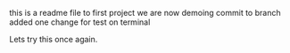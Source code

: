 this is a readme file to first project we are now demoing commit to branch added one change for test on terminal

Lets try this once again.
